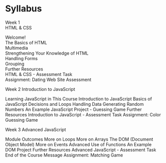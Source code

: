 # Syllabus

Week 1<br>
HTML & CSS<br>

Welcome!<br>
The Basics of HTML<br>
Multimedia<br>
Strengthening Your Knowledge of HTML<br>
Handling Forms<br>
Grouping<br>
Further Resources<br>
HTML & CSS - Assessment Task<br>
Assignment: Dating Web Site Assessment<br>


Week 2
Introduction to JavaScript

Learning JavaScript in This Course
Introduction to JavaScript
Basics of JavaScript
Decisions and Loops
Handling Data
Generating Random Numbers
An Example JavaScript Project - Guessing Game
Further Resources
Introduction to JavaScript - Assessment Task
Assignment: Color Guessing Game


Week 3
Advanced JavaScript

Module Outcomes
More on Loops
More on Arrays
The DOM (Document Object Model)
More on Events
Advanced Use of Functions
An Example DOM Project
Further Resources
Advanced JavaScript - Assessment Task
End of the Course Message
Assignment: Matching Game
